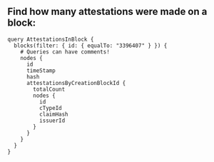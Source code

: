 ## Find how many attestations were made on a block:

```
query AttestationsInBlock {
  blocks(filter: { id: { equalTo: "3396407" } }) {
    # Queries can have comments!
    nodes {
      id
      timeStamp
      hash
      attestationsByCreationBlockId {
        totalCount
        nodes {
          id
          cTypeId
          claimHash
          issuerId
        }
      }
    }
  }
}
```
